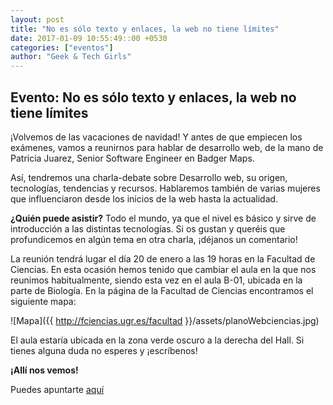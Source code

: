 ```yaml
---
layout: post
title: "No es sólo texto y enlaces, la web no tiene límites"
date: 2017-01-09 10:55:49::00 +0530
categories: ["eventos"]
author: "Geek & Tech Girls"
---
```


## Evento: No es sólo texto y enlaces, la web no tiene límites

¡Volvemos de las vacaciones de navidad! Y antes de que empiecen los exámenes, vamos a reunirnos para hablar de desarrollo web, de la mano de Patricia Juarez, Senior Software Engineer en Badger Maps.

Así, tendremos una charla-debate sobre Desarrollo web, su origen, tecnologías, tendencias y recursos. Hablaremos también de varias mujeres que influenciaron desde los inicios de la web hasta la actualidad.

__¿Quién puede asistir?__ Todo el mundo, ya que el nivel es básico y sirve de introducción a las distintas tecnologías. Si os gustan y queréis que profundicemos en algún tema en otra charla, ¡déjanos un comentario!

La reunión tendrá lugar el día 20 de enero a las 19 horas en la Facultad de Ciencias. En esta ocasión hemos tenido que cambiar el aula en la que nos reunimos habitualmente, siendo esta vez en el aula B-01, ubicada en la parte de Biología. En la página de la Facultad de Ciencias encontramos el siguiente mapa:

![Mapa]({{ http://fciencias.ugr.es/facultad }}/assets/planoWebciencias.jpg)

El aula estaría ubicada en la zona verde oscuro a la derecha del Hall.
Si tienes alguna duda no esperes y ¡escríbenos!

__¡Allí nos vemos!__

Puedes apuntarte [aquí](https://www.meetup.com/es-ES/Granada-Geek/events/236787520/)
